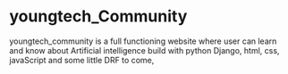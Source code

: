 # youngtech_Community
youngtech_community is a full functioning website where user can learn and know about Artificial intelligence build with python Django, html, css, javaScript and some little DRF to come,
